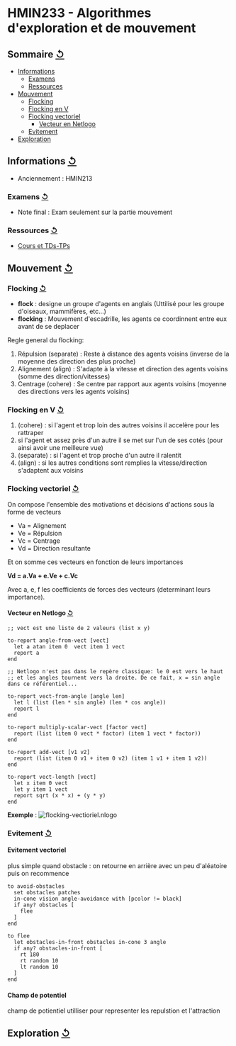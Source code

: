 # HMIN233 - Algorithmes d'exploration et de mouvement

## Sommaire [↺](#sommaire-)

- [Informations](#informations-)
	- [Examens](#examens-)
	- [Ressources](#ressources-)
- [Mouvement](#mouvement-)
	- [Flocking](#flocking-)
	- [Flocking en V](#flocking-en-v-)
	- [Flocking vectoriel](#flocking-vectoriel-)
		- [Vecteur en Netlogo](#vecteur-en-netlogo-)
	- [Evitement](#evitement-)
- [Exploration](#exploration-)

## Informations [↺](#sommaire-)

- Anciennement : HMIN213

### Examens [↺](#sommaire-)

- Note final : Exam seulement sur la partie mouvement

### Ressources [↺](#sommaire-)

- [Cours et TDs-TPs](http://www.lirmm.fr/~ferber/GMIN20A-exploration/)

## Mouvement [↺](#sommaire-)

### Flocking [↺](#sommaire-)

- **flock** : designe un groupe d'agents en anglais (Uttilisé pour les groupe d'oiseaux, mammifères, etc...)
- **flocking** : Mouvement d'escadrille, les agents ce coordinnent entre eux avant de se deplacer

Regle general du flocking:

1. Répulsion (separate) : Reste à distance des agents voisins (inverse de la moyenne des direction des plus proche)
2. Alignement (align) : S'adapte à la vitesse et direction des agents voisins (somme des direction/vitesses)
3. Centrage (cohere) : Se centre par rapport aux agents voisins (moyenne des directions vers les agents voisins)

### Flocking en V [↺](#sommaire-)

1. (cohere) : si l'agent et trop loin des autres voisins il accelère pour les rattraper
2. si l'agent et assez près d'un autre il se met sur l'un de ses cotés (pour ainsi avoir une meilleure vue)
3. (separate) : si l'agent et trop proche d'un autre il ralentit
4. (align) : si les autres conditions sont remplies la vitesse/direction s'adaptent aux voisins

### Flocking vectoriel [↺](#sommaire-)

On compose l'ensemble des motivations et décisions d'actions sous la forme de vecteurs

- Va = Alignement
- Ve = Répulsion
- Vc = Centrage
- Vd = Direction resultante

Et on somme ces vecteurs en fonction de leurs importances

**Vd = a.Va + e.Ve + c.Vc**

Avec a, e, f les coefficients de forces des vecteurs (determinant leurs importance).

#### Vecteur en Netlogo [↺](#sommaire-)

```netlogo
;; vect est une liste de 2 valeurs (list x y)

to-report angle-from-vect [vect]
  let a atan item 0  vect item 1 vect
  report a
end

;; Netlogo n'est pas dans le repère classique: le 0 est vers le haut
;; et les angles tournent vers la droite. De ce fait, x = sin angle dans ce référentiel...

to-report vect-from-angle [angle len]
  let l (list (len * sin angle) (len * cos angle))
  report l
end

to-report multiply-scalar-vect [factor vect]
  report (list (item 0 vect * factor) (item 1 vect * factor))
end

to-report add-vect [v1 v2]
  report (list (item 0 v1 + item 0 v2) (item 1 v1 + item 1 v2))
end

to-report vect-length [vect]
  let x item 0 vect
  let y item 1 vect
  report sqrt (x * x) + (y * y)
end
```

**Exemple** : ![flocking-vectioriel.nlogo](TDs-TPs/TP1%20-%20Flocking%20et%20evitement%20d'obstacles/flocking-vectoriel.nlogo)

### Evitement [↺](#sommaire-)

#### Evitement vectoriel

plus simple quand obstacle : on retourne en arrière avec un peu d'aléatoire puis on recommence

```netlogo
to avoid-obstacles
  set obstacles patches
  in-cone vision angle-avoidance with [pcolor != black]
  if any? obstacles [
    flee
  ]
end

to flee
  let obstacles-in-front obstacles in-cone 3 angle
  if any? obstacles-in-front [
    rt 180
    rt random 10
    lt random 10 
  ]
end
```
#### Champ de potentiel

champ de potientiel utilliser pour representer les repulstion et l'attraction

## Exploration [↺](#sommaire-)